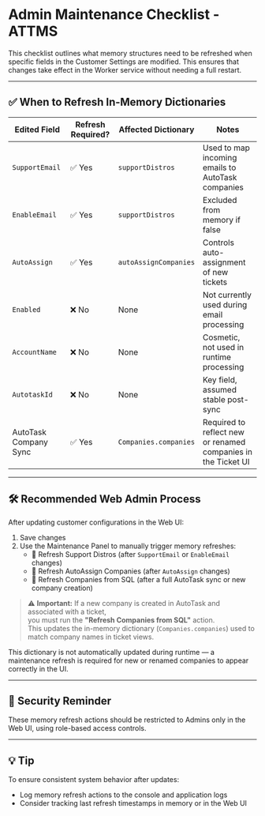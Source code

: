 # Admin Maintenance Checklist - ATTMS

This checklist outlines what memory structures need to be refreshed when specific fields in the Customer Settings are modified. This ensures that changes take effect in the Worker service without needing a full restart.

---

## ✅ When to Refresh In-Memory Dictionaries

| Edited Field           | Refresh Required? | Affected Dictionary             | Notes                                                                 |
|------------------------|-------------------|----------------------------------|-----------------------------------------------------------------------|
| `SupportEmail`         | ✅ Yes             | `supportDistros`                | Used to map incoming emails to AutoTask companies                     |
| `EnableEmail`          | ✅ Yes             | `supportDistros`                | Excluded from memory if false                                         |
| `AutoAssign`           | ✅ Yes             | `autoAssignCompanies`           | Controls auto-assignment of new tickets                               |
| `Enabled`              | ❌ No              | None                             | Not currently used during email processing                            |
| `AccountName`          | ❌ No              | None                             | Cosmetic, not used in runtime processing                              |
| `AutotaskId`           | ❌ No              | None                             | Key field, assumed stable post-sync                                   |
| AutoTask Company Sync  | ✅ Yes             | `Companies.companies`           | Required to reflect new or renamed companies in the Ticket UI         |

---

## 🛠 Recommended Web Admin Process

After updating customer configurations in the Web UI:

1. Save changes
2. Use the Maintenance Panel to manually trigger memory refreshes:
   - 🔁 Refresh Support Distros (after `SupportEmail` or `EnableEmail` changes)
   - 🔁 Refresh AutoAssign Companies (after `AutoAssign` changes)
   - 🔁 Refresh Companies from SQL (after a full AutoTask sync or new company creation)

> ⚠️ **Important:** If a new company is created in AutoTask and associated with a ticket,  
> you must run the **"Refresh Companies from SQL"** action.  
> This updates the in-memory dictionary (`Companies.companies`) used to match company names in ticket views.

This dictionary is not automatically updated during runtime — a maintenance refresh is required for new or renamed companies to appear correctly in the UI.

---

## 🔐 Security Reminder

These memory refresh actions should be restricted to Admins only in the Web UI, using role-based access controls.

---

## 💡 Tip

To ensure consistent system behavior after updates:

- Log memory refresh actions to the console and application logs
- Consider tracking last refresh timestamps in memory or in the Web UI
